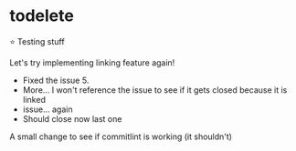 # todelete

⭐ Testing stuff

Let's try implementing linking feature again!

- Fixed the issue 5.
- More... I won't reference the issue to see if it gets closed because it is linked
- issue... again
- Should close now
  last one

A small change to see if commitlint is working (it shouldn't)
